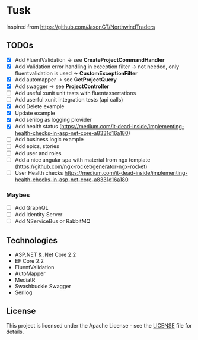 # Tusk
Inspired from https://github.com/JasonGT/NorthwindTraders


## TODOs

  * [x] Add FluentValidation -> see **CreateProjectCommandHandler**
  * [x] Add Validation error handling in exception filter -> not needed, only fluentvalidation is used -> **CustomExceptionFilter**
  * [x] Add automapper -> see **GetProjectQuery**
  * [x] Add swagger ->  see **ProjectController**
  * [ ] Add useful xunit unit tests with fluentassertations
  * [ ] Add userful xunit integration tests (api calls)
  * [x] Add Delete example
  * [x] Update example
  * [x] Add serilog as logging provider
  * [x] Add health status (https://medium.com/it-dead-inside/implementing-health-checks-in-asp-net-core-a8331d16a180)
  * [ ] Add business logic example
  * [ ] Add epics, stories
  * [ ] Add user and roles
  * [ ] Add a nice angular spa with material from ngx template (https://github.com/ngx-rocket/generator-ngx-rocket)
  * [ ] User Health checks https://medium.com/it-dead-inside/implementing-health-checks-in-asp-net-core-a8331d16a180

### Maybes

  * [ ] Add GraphQL
  * [ ] Add Identity Server
  * [ ] Add NServiceBus or RabbitMQ

## Technologies

  * ASP.NET & .Net Core 2.2
  * EF Core 2.2
  * FluentValidation
  * AutoMapper
  * MediatR
  * Swashbuckle Swagger
  * Serilog

## License

This project is licensed under the Apache License - see the [LICENSE](https://github.com/FJuette/tusk-ms/blob/master/LICENSE) file for details.
